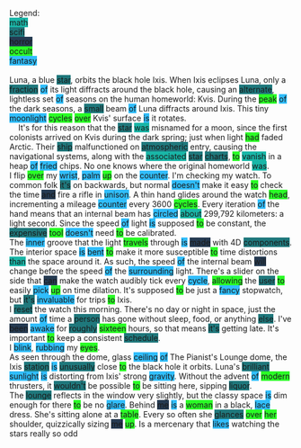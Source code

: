 Legend:<br /><span style="background-color: #19b6a7">math</span><br /><span style="background-color: #1f787c">scifi</span><br /><span style="background-color: #253a51">horror</span><br /><span style="background-color: #2afc26">occult</span><br /><span style="background-color: #30bdfb">fantasy</span><br /><br />Luna, a blue <span style="background-color: #1f787c">star</span>, orbits the black hole Ixis. When Ixis eclipses Luna, only a <span style="background-color: #1f787c">fraction</span> <span style="background-color: #30bdfb">of</span> its light diffracts around the black hole, causing an <span style="background-color: #1f787c">alternate</span>, lightless set <span style="background-color: #30bdfb">of</span> seasons on the human homeworld: Kvis. During the <span style="background-color: #2afc26">peak</span> <span style="background-color: #30bdfb">of</span> the dark seasons, a <span style="background-color: #1f787c">small</span> beam <span style="background-color: #30bdfb">of</span> Luna diffracts around Ixis. This tiny <span style="background-color: #30bdfb">moonlight</span> <span style="background-color: #2afc26">cycles</span> <span style="background-color: #2afc26">over</span> Kvis' surface <span style="background-color: #30bdfb">is</span> it rotates.<br />&nbsp;&nbsp;&nbsp;&nbsp;It's for this reason that the <span style="background-color: #1f787c">star</span> <span style="background-color: #19b6a7">was</span> misnamed for a moon, since the first colonists arrived on Kvis during the dark spring; just when light <span style="background-color: #2afc26">had</span> faded Arctic. Their <span style="background-color: #1f787c">ship</span> malfunctioned on <span style="background-color: #1f787c">atmospheric</span> entry, causing the navigational systems, along with the <span style="background-color: #19b6a7">associated</span> <span style="background-color: #1f787c">star</span> <span style="background-color: #1f787c">charts</span>, <span style="background-color: #2afc26">to</span> <span style="background-color: #19b6a7">vanish</span> in a heap <span style="background-color: #30bdfb">of</span> <span style="background-color: #30bdfb">fried</span> chips. No one knows where the original homeworld <span style="background-color: #19b6a7">was</span>.<br />I flip <span style="background-color: #2afc26">over</span> my <span style="background-color: #30bdfb">wrist</span>, <span style="background-color: #30bdfb">palm</span> <span style="background-color: #2afc26">up</span> on the <span style="background-color: #30bdfb">counter</span>. I'm checking my watch. To common folk <span style="background-color: #1f787c">it's</span> on backwards, but normal <span style="background-color: #30bdfb">doesn't</span> make it easy <span style="background-color: #2afc26">to</span> check the time <span style="background-color: #253a51">and</span> fire a rifle in <span style="background-color: #30bdfb">unison</span>. A thin hand glides around the watch <span style="background-color: #2afc26">head</span>, incrementing a mileage <span style="background-color: #30bdfb">counter</span> every 3600 <span style="background-color: #2afc26">cycles</span>. Every iteration <span style="background-color: #30bdfb">of</span> the hand means that an internal beam has <span style="background-color: #30bdfb">circled</span> <span style="background-color: #19b6a7">about</span> 299,792 kilometers: a light second. Since the speed <span style="background-color: #30bdfb">of</span> light <span style="background-color: #30bdfb">is</span> supposed <span style="background-color: #2afc26">to</span> be constant, the <span style="background-color: #1f787c">expensive</span> <span style="background-color: #2afc26">tool</span> <span style="background-color: #30bdfb">doesn't</span> need <span style="background-color: #2afc26">to</span> be calibrated. <br />The <span style="background-color: #30bdfb">inner</span> groove that the light <span style="background-color: #2afc26">travels</span> through <span style="background-color: #30bdfb">is</span> <span style="background-color: #253a51">made</span> with 4D <span style="background-color: #1f787c">components</span>. The interior space <span style="background-color: #30bdfb">is</span> <span style="background-color: #30bdfb">bent</span> <span style="background-color: #2afc26">to</span> make it more susceptible <span style="background-color: #2afc26">to</span> time distortions <span style="background-color: #19b6a7">than</span> the space around it. As such, the speed <span style="background-color: #30bdfb">of</span> the internal beam <span style="background-color: #253a51">will</span> change before the speed <span style="background-color: #30bdfb">of</span> the <span style="background-color: #30bdfb">surrounding</span> light. There's a slider on the side that <span style="background-color: #253a51">can</span> make the watch audibly tick every <span style="background-color: #30bdfb">cycle</span>, <span style="background-color: #2afc26">allowing</span> the <span style="background-color: #1f787c">user</span> <span style="background-color: #2afc26">to</span> easily <span style="background-color: #30bdfb">pick</span> <span style="background-color: #2afc26">up</span> on time dilation. It's supposed <span style="background-color: #2afc26">to</span> be just a <span style="background-color: #30bdfb">fancy</span> stopwatch, but <span style="background-color: #1f787c">it's</span> <span style="background-color: #30bdfb">invaluable</span> for trips <span style="background-color: #2afc26">to</span> Ixis.<br />I <span style="background-color: #1f787c">reset</span> the watch this morning. There's no day or night in space, just the amount <span style="background-color: #30bdfb">of</span> time a <span style="background-color: #1f787c">person</span> has gone without sleep, food, or anything <span style="background-color: #1f787c">else</span>. I've <span style="background-color: #253a51">been</span> <span style="background-color: #30bdfb">awake</span> for <span style="background-color: #1f787c">roughly</span> <span style="background-color: #2afc26">sixteen</span> hours, so that means <span style="background-color: #1f787c">it's</span> getting late. It's important <span style="background-color: #2afc26">to</span> keep a consistent <span style="background-color: #1f787c">schedule</span>.<br />I <span style="background-color: #30bdfb">blink</span>, <span style="background-color: #30bdfb">rubbing</span> my <span style="background-color: #2afc26">eyes</span>.<br />As seen through the dome, glass <span style="background-color: #30bdfb">ceiling</span> <span style="background-color: #30bdfb">of</span> The Pianist's Lounge dome, the Ixis <span style="background-color: #1f787c">station</span> <span style="background-color: #30bdfb">is</span> <span style="background-color: #1f787c">unusually</span> close <span style="background-color: #2afc26">to</span> the black hole it orbits. Luna's <span style="background-color: #1f787c">brilliant</span> <span style="background-color: #30bdfb">sunlight</span> <span style="background-color: #30bdfb">is</span> distorting from Ixis' strong <span style="background-color: #30bdfb">gravity</span>. Without the advent <span style="background-color: #30bdfb">of</span> <span style="background-color: #2afc26">modern</span> thrusters, it <span style="background-color: #1f787c">wouldn't</span> be possible <span style="background-color: #2afc26">to</span> be sitting here, sipping <span style="background-color: #1f787c">liquor</span>. <br />The <span style="background-color: #1f787c">lounge</span> reflects in the window very slightly, but the classy space <span style="background-color: #30bdfb">is</span> dim enough for there <span style="background-color: #2afc26">to</span> be no <span style="background-color: #30bdfb">glare</span>. Behind <span style="background-color: #253a51">me</span> <span style="background-color: #30bdfb">is</span> a <span style="background-color: #2afc26">woman</span> in a black, <span style="background-color: #30bdfb">lace</span> dress. She's sitting alone at a <span style="background-color: #2afc26">table</span>. Every so often she <span style="background-color: #1f787c">glances</span> <span style="background-color: #2afc26">over</span> <span style="background-color: #2afc26">her</span> shoulder, quizzically sizing <span style="background-color: #253a51">me</span> <span style="background-color: #2afc26">up</span>. Is a mercenary that <span style="background-color: #30bdfb">likes</span> watching the stars really so odd